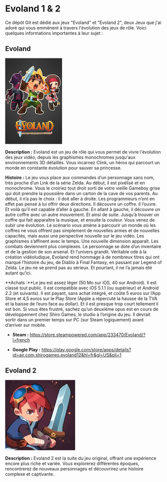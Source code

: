 # Evoland 1 & 2

Ce dépôt Git est dédié aux jeux "Evoland" et "Evoland 2", deux Jeux que j'ai adoré qui vous emmènent à travers l'évolution des jeux de rôle. Voici quelques informations importantes à leur sujet :

## Evoland

![Evoland](Le1.jpeg)

**Description :** Evoland est un jeu de rôle qui vous permet de vivre l'évolution des jeux vidéo, depuis les graphismes monochromes jusqu'aux environnements 3D détaillés. Vous incarnez Clink, un héros qui parcourt un monde en constante évolution pour sauver sa princesse.

**Histoire :** Le jeu vous place aux commandes d’un personnage sans nom, très proche d’un Link de la série Zelda. Au début, il est pixélisé et en monochrome. Vous le croiriez tout droit sorti de votre vieille Gameboy grise qui doit prendre la poussière dans un carton de la cave de vos parents. Au début, il n’a pas le choix : il doit aller à droite. Les programmeurs n’ont en effet pas pensé à lui offrir deux directions. Il découvre un coffre. Il l’ouvre. Et voilà qu’il est capable d’aller à gauche. En allant à gauche, il découvre un autre coffre avec un autre mouvement. Et ainsi de suite. Jusqu’à trouver un coffre qui fait apparaître la musique, et ensuite la couleur. Vous venez de subir une évolution.
Le scénario vous amène à parcourir un monde où les coffres ne vous offrent pas simplement de nouvelles armes et de nouvelles capacités, mais aussi une perspective nouvelle sur le jeu vidéo. Les graphismes s’affinent avec le temps. Une nouvelle dimension apparaît. Les combats deviennent plus complexes. Le personnage se dote d’un inventaire et de la gestion de son arsenal. Et l’univers grandit. Véritable ode à la création vidéoludique, Evoland rend hommage à de nombreux titres qui ont marqué l’histoire du jeu, de Diablo à Final Fantasy, en passant par Legend of Zelda. Le jeu ne se prend pas au sérieux. Et pourtant, il ne l’a jamais été autant qu’ici.

**Achats :**Le jeu est assez léger (50 Mo sur iOS, 40 sur Android). Il est classé tout public. Il est compatible avec iOS 5.1.1 (ou supérieur) et Android 2.2 (et suivants). Il est payant, sans achat intégré, et coûte 5 euros sur l’App Store et 4,5 euros sur le Play Store (Apple a répercuté la hausse de la TVA et la baisse de l’euro face au dollar). Et il est presque trop court tellement il est bon. Si vous êtes frustré, sachez qu’un deuxième opus est en cours de développement chez Shiro Games, le studio à l’origine du jeu. Il devrait sortir dans un premier temps sur PC (sur Steam logiquement) avant d’arriver sur mobile.

- **Steam :** https://store.steampowered.com/app/233470/Evoland/?l=french

- **Google Play :** https://play.google.com/store/apps/details?id=air.com.shirogames.evoland12&hl=fr&gl=US&pli=1


## Evoland 2

![Evoland 2](index.jpeg)

**Description :** Evoland 2 est la suite du jeu original, offrant une expérience encore plus riche et variée. Vous explorerez différentes époques, rencontrerez de nouveaux personnages et découvrirez une histoire complexe et captivante.


